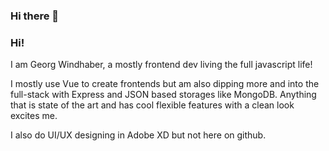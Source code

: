 ### Hi there 👋

<!--
**georgwindhaber/georgwindhaber** is a ✨ _special_ ✨ repository because its `README.md` (this file) appears on your GitHub profile.

Here are some ideas to get you started:

- 🔭 I’m currently working on ...
- 🌱 I’m currently learning ...
- 👯 I’m looking to collaborate on ...
- 🤔 I’m looking for help with ...
- 💬 Ask me about ...
- 📫 How to reach me: ...
- 😄 Pronouns: ...
- ⚡ Fun fact: ...
-->

### Hi!

I am Georg Windhaber, a mostly frontend dev living the full javascript life!

I mostly use Vue to create frontends but am also dipping more and into the full-stack with Express and JSON based storages like MongoDB. Anything that is state of the art and has cool flexible features with a clean look excites me.

I also do UI/UX designing in Adobe XD but not here on github.

